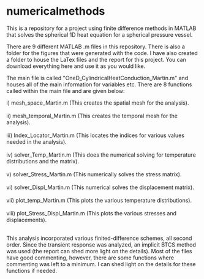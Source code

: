# numericalmethods
This is a repository for a project using finite difference methods in MATLAB that solves the spherical 1D heat equation for a spherical pressure vessel. 

There are 9 different MATLAB .m files in this repository. There is also a folder for the figures that were generated with the code. I have also created
a folder to house the LaTex files and the report for this project. You can download everything here and use it as you would like. 

The main file is called "OneD_CylindricalHeatConduction_Martin.m" and houses all of the main information for variables etc. There are 8 functions called within the 
main file and are given below:

i)		mesh_space_Martin.m				(This creates the spatial mesh for the analysis). <br> </br>
ii)		mesh_temporal_Martin.m 			(This creates the temporal mesh for the analysis). <br> </br>
iii)	Index_Locator_Martin.m			(This locates the indices for various values needed in the analysis). <br> </br>
iv)		solver_Temp_Martin.m			(This does the numerical solving for temperature distributions and the matrix). <br> </br>
v) 		solver_Stress_Martin.m 			(This numerically solves the stress matrix). <br> </br>
vi)		solver_Displ_Martin.m 			(This numerical solves the displacement matrix). <br> </br>
vii)	plot_temp_Martin.m 				(This plots the various temperature distributions). <br> </br>
viii)	plot_Stress_Displ_Martin.m 		(This plots the various stresses and displacements). <br> </br>

This analysis incorporated various finited-difference schemes, all second order. Since the transient response was analyzed, an implicit BTCS method was used (the report can shed more light on the details). 
Most of the files have good commenting, however, there are some functions where commenting was left to a minimum. I can shed light on the details for these functions if needed. 
